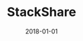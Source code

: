 ---
layout: site
title: "StackShare"
date: 2018-01-01
categories: [developer-tools]
version: 1.3.16
major: 1
minor: 3
patch: 16
slug: stackshare
link: https://stackshare.io/
permalink: /sites/:slug
---
